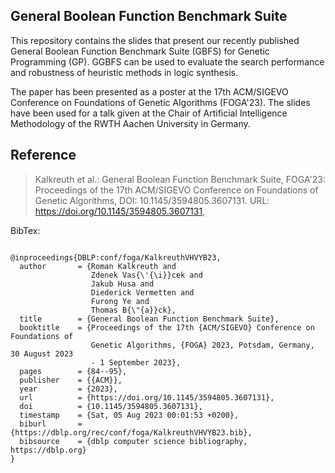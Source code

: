 ## General Boolean Function Benchmark Suite 

This repository contains the slides that present our recently published General Boolean Function Benchmark Suite (GBFS) for Genetic Programming (GP). GGBFS can be used to evaluate the search performance and robustness of heuristic methods in logic synthesis. 

The paper has been presented as a poster at the 17th ACM/SIGEVO Conference on Foundations of Genetic Algorithms (FOGA'23). 
The slides have been used for a talk given at the Chair of Artificial Intelligence Methodology of the RWTH Aachen University in Germany.

## Reference

> Kalkreuth et al.: General Boolean Function Benchmark Suite,
> FOGA'23: Proceedings of the 17th ACM/SIGEVO Conference on Foundations of Genetic Algorithms,
> DOI: 10.1145/3594805.3607131.
> URL: https://doi.org/10.1145/3594805.3607131,



BibTex:

```

@inproceedings{DBLP:conf/foga/KalkreuthVHVYB23,
  author       = {Roman Kalkreuth and
                  Zdenek Vas{\'{\i}}cek and
                  Jakub Husa and
                  Diederick Vermetten and
                  Furong Ye and
                  Thomas B{\"{a}}ck},
  title        = {General Boolean Function Benchmark Suite},
  booktitle    = {Proceedings of the 17th {ACM/SIGEVO} Conference on Foundations of
                  Genetic Algorithms, {FOGA} 2023, Potsdam, Germany, 30 August 2023
                  - 1 September 2023},
  pages        = {84--95},
  publisher    = {{ACM}},
  year         = {2023},
  url          = {https://doi.org/10.1145/3594805.3607131},
  doi          = {10.1145/3594805.3607131},
  timestamp    = {Sat, 05 Aug 2023 00:01:53 +0200},
  biburl       = {https://dblp.org/rec/conf/foga/KalkreuthVHVYB23.bib},
  bibsource    = {dblp computer science bibliography, https://dblp.org}
}

```
